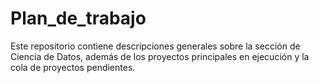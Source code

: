 # Plan_de_trabajo
Este repositorio contiene descripciones generales sobre la sección de Ciencia de Datos, además de los proyectos principales en ejecución y la cola de proyectos pendientes.
